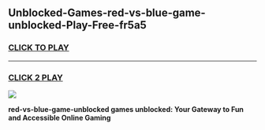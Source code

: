 
## Unblocked-Games-red-vs-blue-game-unblocked-Play-Free-fr5a5
<h3>
<a href="https://premium76.site?title=red-vs-blue-game-unblocked&ref=18A">CLICK TO PLAY</a></h3>
<hr>

<h3>
<a href="https://premium76.site?title=red-vs-blue-game-unblocked&ref=18A">CLICK 2 PLAY</a>
  
</h3>

<a href="https://premium76.site?title=red-vs-blue-game-unblocked&ref=18A"><img src="https://clearcache.store/games.png"></a>


**red-vs-blue-game-unblocked games unblocked: Your Gateway to Fun and Accessible Online Gaming**
